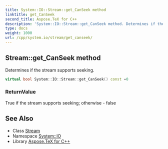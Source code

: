```yaml
---
title: System::IO::Stream::get_CanSeek method
linktitle: get_CanSeek
second_title: Aspose.TeX for C++
description: 'System::IO::Stream::get_CanSeek method. Determines if the stream supports seeking in C++.'
type: docs
weight: 1000
url: /cpp/system.io/stream/get_canseek/
---
```

## Stream::get_CanSeek method


Determines if the stream supports seeking.

```cpp
virtual bool System::IO::Stream::get_CanSeek() const =0
```


### ReturnValue

True if the stream supports seeking; otherwise - false

## See Also

* Class [Stream](../)
* Namespace [System::IO](../../)
* Library [Aspose.TeX for C++](../../../)

